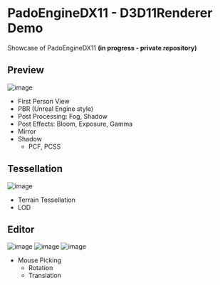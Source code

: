 # PadoEngineDX11 - D3D11Renderer Demo
Showcase of PadoEngineDX11 **(in progress - private repository)**

## Preview
![image](https://github.com/user-attachments/assets/3234fa80-2229-4d3b-932a-7a6a35791d56)

- First Person View
- PBR (Unreal Engine style)
- Post Processing: Fog, Shadow
- Post Effects: Bloom, Exposure, Gamma
- Mirror
- Shadow
  - PCF, PCSS

## Tessellation
![image](https://github.com/user-attachments/assets/a9a10c23-020c-4a9d-9586-a259597be64b)

- Terrain Tessellation
- LOD


## Editor
![image](https://github.com/user-attachments/assets/511a09af-d11c-490b-91ff-ef1b690220be)
![image](https://github.com/user-attachments/assets/454c117b-996c-4fb9-9d44-f5fdf9d769cf)
![image](https://github.com/user-attachments/assets/4837cfe3-53b6-49b5-b17d-47c361aeb7eb)


- Mouse Picking
  - Rotation
  - Translation
